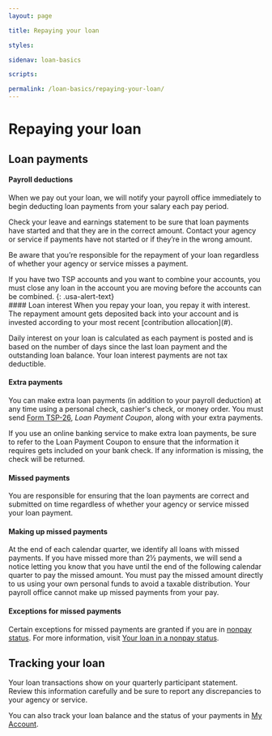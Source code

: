 ```yaml
---
layout: page

title: Repaying your loan

styles:

sidenav: loan-basics

scripts:

permalink: /loan-basics/repaying-your-loan/
---
```


# Repaying your loan
 
## Loan payments
#### Payroll deductions
When we pay out your loan, we will notify your payroll office immediately to begin deducting loan payments from your salary each pay period.
 
Check your leave and earnings statement to be sure that loan payments have started and that they are in the correct amount. Contact your agency or service if payments have not started or if they’re in the wrong amount.
 
Be aware that you’re responsible for the repayment of your loan regardless of whether your agency or service misses a payment.
<div class="usa-alert usa-alert-info">
<div class="usa-alert-body" markdown="1">
If you have two TSP accounts and you want to combine your accounts, you must close any loan in the account you are moving before the accounts can be combined.
{: .usa-alert-text}
</div>
</div>
#### Loan interest
When you repay your loan, you repay it with interest. The repayment amount gets deposited back into your account and is invested according to your most recent [contribution allocation](#).
 
Daily interest on your loan is calculated as each payment is posted and is based on the number of days since the last loan payment and the outstanding loan balance.
Your loan interest payments are not tax deductible.

#### Extra payments
You can make extra loan payments (in addition to your payroll deduction) at any time using a personal check, cashier's check, or money order. You must send [Form TSP-26](#), _Loan Payment Coupon_, along with your extra payments.
 
If you use an online banking service to make extra loan payments, be sure to refer to the Loan Payment Coupon to ensure that the information it requires gets included on your bank check. If any information is missing, the check will be returned.
#### Missed payments
You are responsible for ensuring that the loan payments are correct and submitted on time regardless of whether your agency or service missed your loan payment.
 
#### Making up missed payments 
At the end of each calendar quarter, we identify all loans with missed payments. If you have missed more than 2½ payments, we will send a notice letting you know that you have until the end of the following calendar quarter to pay the missed amount. You must pay the missed amount directly to us using your own personal funds to avoid a taxable distribution. Your payroll office cannot make up missed payments from your pay.
 
#### Exceptions for missed payments 
Certain exceptions for missed payments are granted if you are in [nonpay status](#). For more information, visit [Your loan in a nonpay status](#).
## Tracking your loan
Your loan transactions show on your quarterly participant statement. Review this information carefully and be sure to report any discrepancies to your agency or service.
 
You can also track your loan balance and the status of your payments in [My Account](#).

